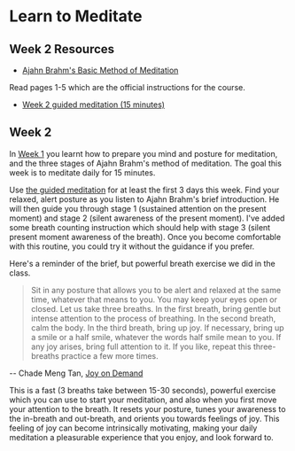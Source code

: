 # Learn to Meditate

## Week 2 Resources

* [Ajahn Brahm's Basic Method of Meditation](ajahn-brahm_the-basic-method-of-meditation.pdf)

Read pages 1-5 which are the official instructions for the course.

* [Week 2 guided meditation  (15 minutes)](https://drive.google.com/file/d/0B8G4U8ekxz_TTFYxenhVLXpPTzg/view?usp=sharing)

## Week 2

In [Week 1](week1.md) you learnt how to prepare you mind and posture for meditation, and the three stages of Ajahn Brahm's
method of meditation.  The goal this week is to meditate daily for 15 minutes.

Use [the guided meditation]((https://drive.google.com/file/d/0B8G4U8ekxz_TTFYxenhVLXpPTzg/view?usp=sharing)) for at least
the first 3 days this week.  Find your relaxed, alert posture as you listen to Ajahn Brahm's brief introduction.
He will then guide you through stage 1 (sustained attention on the present moment) and stage 2 (silent awareness of the present moment).
I've added some breath counting instruction which should help with stage 3 (silent present moment awareness of the breath).  Once you
become comfortable with this routine, you could try it without the guidance if you prefer.

Here's a reminder of the brief, but powerful breath exercise we did in the class.

<blockquote>Sit in any posture that allows you to be alert and relaxed at the same time,
whatever that means to you. You may keep your eyes open or closed. Let us take three breaths. In the first breath,
bring gentle but intense attention to the process of breathing. In the second breath, calm the body. In the third breath,
bring up joy. If necessary, bring up a smile or a half smile, whatever the words half smile mean to you. If any joy arises,
bring full attention to it. If you like, repeat this three-breaths practice a few more times.</blockquote>

-- Chade Meng Tan, [Joy on Demand](https://books.google.co.uk/books?id=9huoCgAAQBAJ&lpg=PP1&dq=joy%20on%20demand&pg=PP1#v=onepage&q=joy%20on%20demand&f=false)

This is a fast (3 breaths take between 15-30 seconds), powerful exercise which you can use to start your meditation, and also
when you first move your attention to the breath.  It resets your posture, tunes your awareness to the in-breath and out-breath,
and orients you towards feelings of joy.  This feeling of joy can become intrinsically motivating, making your daily meditation
a pleasurable experience that you enjoy, and look forward to.
